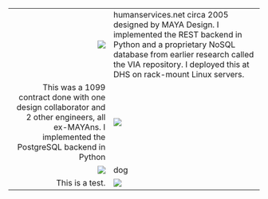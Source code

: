 |   |   |
| --------: | ------- |
| ![](/home/watson/Github/pandoc_resume/images/dhs.png) | humanservices.net circa 2005 designed by MAYA Design. I implemented the REST backend in Python and a proprietary NoSQL database from earlier research called the VIA repository. I deployed this at DHS on rack-mount Linux servers. |
| This was a 1099 contract done with one design collaborator and 2 other engineers, all ex-MAYAns. I implemented the PostgreSQL backend in Python | ![](/home/watson/Github/pandoc_resume/images/mvr.png) |
| ![](/home/watson/Github/pandoc_resume/images/ocu.png) | dog
| This is a test. | ![](/home/watson/Github/pandoc_resume/images/rua.png) |
